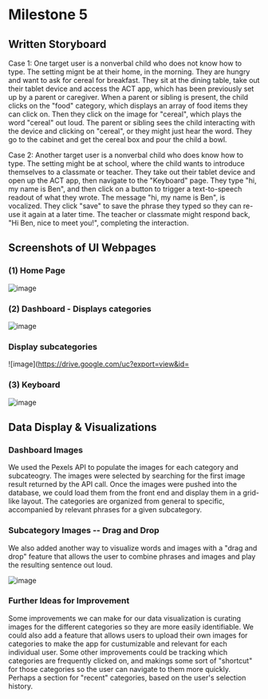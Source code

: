 # Milestone 5

## Written Storyboard

Case 1: One target user is a nonverbal child who does not know how to type. The setting mignt be at their home, in the morning. They are hungry and want to ask for cereal for breakfast. They sit at the dining table, take out their tablet device and access the ACT app, which has been previously set up by a parent or caregiver. When a parent or sibling is present, the child clicks on the "food" category, which displays an array of food items they can click on. Then they click on the image for "cereal", which plays the word "cereal" out loud. The parent or sibling sees the child interacting with the device and clicking on "cereal", or they might just hear the word. They go to the cabinet and get the cereal box and pour the child a bowl. 

Case 2: Another target user is a nonverbal child who does know how to type. The setting might be at school, where the child wants to introduce themselves to a classmate or teacher. They take out their tablet device and open up the ACT app, then navigate to the "Keyboard" page. They type "hi, my name is Ben", and then click on a button to trigger a text-to-speech readout of what they wrote. The message "hi, my name is Ben", is vocalized. They click "save" to save the phrase they typed so they can re-use it again at a later time. The teacher or classmate might respond back, "Hi Ben, nice to meet you!", completing the interaction.  

## Screenshots of UI Webpages

### (1) Home Page

![image](https://drive.google.com/uc?export=view&id=1ta8vSm5mGWSRazDNvi9YnjSoM01ymB4p)

### (2) Dashboard - Displays categories

![image](https://drive.google.com/uc?export=view&id=1AY-2ZZJPjBgglfeBubhSmF1Z0GWu0DUo)

### Display subcategories

![image](https://drive.google.com/uc?export=view&id=

### (3) Keyboard

![image](https://drive.google.com/uc?export=view&id=1xMf0mLfguVBIZHKFuN6VcU4d-GeIqOQz)

## Data Display & Visualizations

### Dashboard Images

We used the Pexels API to populate the images for each category and subcateogry. The images were selected by searching for the first image result returned by the API call. Once the images were pushed into the database, we could load them from the front end and display them in a grid-like layout. The categories are organized from general to specific, accompanied by relevant phrases for a given subcategory. 

### Subcategory Images -- Drag and Drop 

We also added another way to visualize words and images with a "drag and drop" feature that allows the user to combine phrases and images and play the resulting sentence out loud. 

![image](https://drive.google.com/uc?export=view&id=1ixC23Sioq3W3F8LD7BJMGl-lUHF65iiP)

### Further Ideas for Improvement

Some improvements we can make for our data visualization is curating images for the different categories so they are more easily identifiable. We could also add a feature that allows users to upload their own images for categories to make the app for custumizable and relevant for each individual user. Some other improvements could be tracking which categories are frequently clicked on, and makings some sort of "shortcut" for those categories so the user can navigate to them more quickly. Perhaps a section for "recent" categories, based on the user's selection history. 

